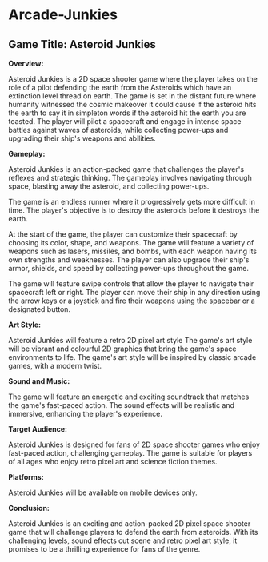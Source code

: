 # Arcade-Junkies
## Game Title: Asteroid Junkies 

**Overview:**

Asteroid Junkies is a 2D space shooter game where the player takes on the role of a pilot defending the earth from the Asteroids which have an extinction level thread on earth. The game is set in the distant future where humanity witnessed the cosmic makeover it could cause if the asteroid hits the earth to say it in simpleton words if the asteroid hit the earth you are toasted. The player will pilot a spacecraft and engage in intense space battles against waves of asteroids, while collecting power-ups and upgrading their ship's weapons and abilities.

**Gameplay:**

Asteroid Junkies is an action-packed game that challenges the player's reflexes and strategic thinking. The gameplay involves navigating through space, blasting away the asteroid, and collecting power-ups.

The game is an endless runner where it progressively gets more difficult in time. The player's objective is to destroy the asteroids before it destroys the earth.

At the start of the game, the player can customize their spacecraft by choosing its color, shape, and weapons. The game will feature a variety of weapons such as lasers, missiles, and bombs, with each weapon having its own strengths and weaknesses. The player can also upgrade their ship's armor, shields, and speed by collecting power-ups throughout the game.

The game will feature swipe controls that allow the player to navigate their spacecraft left or right. The player can move their ship in any direction using the arrow keys or a joystick and fire their weapons using the spacebar or a designated button.

**Art Style:**

Asteroid Junkies will feature a retro 2D pixel art style The game's art style will be vibrant and colourful 2D graphics that bring the game's space environments to life. The game's art style will be inspired by classic arcade games, with a modern twist.

**Sound and Music:**

The game will feature an energetic and exciting soundtrack that matches the game's fast-paced action. The sound effects will be realistic and immersive, enhancing the player's experience.

**Target Audience:**

Asteroid Junkies is designed for fans of 2D space shooter games who enjoy fast-paced action, challenging gameplay. The game is suitable for players of all ages who enjoy retro pixel art and science fiction themes.

**Platforms:**

Asteroid Junkies will be available on mobile devices only.

**Conclusion:**

Asteroid Junkies is an exciting and action-packed 2D pixel space shooter game that will challenge players to defend the earth from asteroids. With its challenging levels, sound effects cut scene and retro pixel art style, it promises to be a thrilling experience for fans of the genre.
